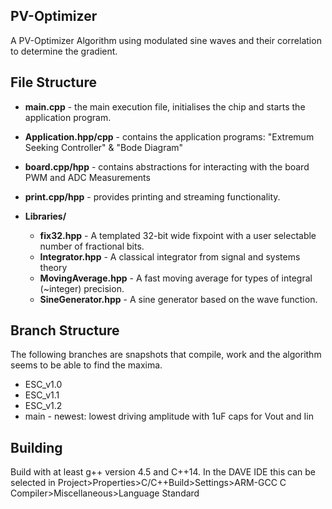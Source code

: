 PV-Optimizer
------------

A PV-Optimizer Algorithm using modulated sine waves and their correlation to determine the gradient. 

File Structure
--------------

* **main.cpp** - the main execution file, initialises the chip and starts the application program.
 
* **Application.hpp/cpp** - contains the application programs: "Extremum Seeking Controller" & "Bode Diagram"

* **board.cpp/hpp** - contains abstractions for interacting with the board PWM and ADC Measurements

* **print.cpp/hpp** - provides printing and streaming functionality.

* **Libraries/**
	* **fix32.hpp** - A templated 32-bit wide fixpoint with a user selectable number of fractional bits.
	* **Integrator.hpp** - A classical integrator from signal and systems theory
	* **MovingAverage.hpp** - A fast moving average for types of integral (~integer) precision.
	* **SineGenerator.hpp** - A sine generator based on the wave function.
	
Branch Structure
----------------
The following branches are snapshots that compile, work and the algorithm seems to be able to find the maxima.
* ESC_v1.0
* ESC_v1.1
* ESC_v1.2
* main - newest: lowest driving amplitude with 1uF caps for Vout and Iin

Building
--------
Build with at least g++ version 4.5 and C++14. In the DAVE IDE this can be selected in Project>Properties>C/C++Build>Settings>ARM-GCC C Compiler>Miscellaneous>Language Standard